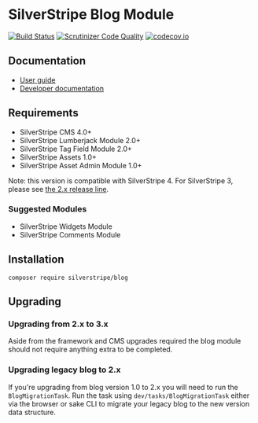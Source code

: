 # SilverStripe Blog Module
[![Build Status](https://travis-ci.org/silverstripe/silverstripe-blog.svg?branch=master)](https://travis-ci.org/silverstripe/silverstripe-blog)
[![Scrutinizer Code Quality](https://scrutinizer-ci.com/g/silverstripe/silverstripe-blog/badges/quality-score.png?b=master)](https://scrutinizer-ci.com/g/silverstripe/silverstripe-blog/?branch=master)
[![codecov.io](https://codecov.io/github/silverstripe/silverstripe-blog/coverage.svg?branch=master)](https://codecov.io/github/silverstripe/silverstripe-blog?branch=master)

## Documentation

* [User guide](docs/en/userguide/index.md)
* [Developer documentation](docs/en/index.md)

## Requirements

* SilverStripe CMS 4.0+
* SilverStripe Lumberjack Module 2.0+
* SilverStripe Tag Field Module 2.0+
* SilverStripe Assets 1.0+
* SilverStripe Asset Admin Module 1.0+

Note: this version is compatible with SilverStripe 4. For SilverStripe 3, please see [the 2.x release line](https://github.com/silverstripe/silverstripe-blog/tree/2).

### Suggested Modules

* SilverStripe Widgets Module
* SilverStripe Comments Module

## Installation

```
composer require silverstripe/blog
```

## Upgrading

### Upgrading from 2.x to 3.x

Aside from the framework and CMS upgrades required the blog module should not require anything extra to be completed.

### Upgrading legacy blog to 2.x

If you're upgrading from blog version 1.0 to 2.x you will need to run the `BlogMigrationTask`. Run the task using `dev/tasks/BlogMigrationTask` either via the browser or sake CLI to migrate your legacy blog to the new version data structure.
